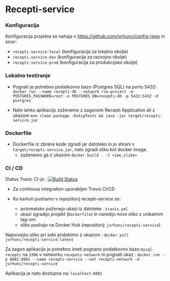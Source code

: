 ﻿# Recepti-service
 
 ### Konfiguracija
 
 Konfiguracija projekta se nahaja v https://github.com/jvrhunc/config-repo in sicer:
 - ```recepti-service-local``` (konfiguracija za lokalno okolje)
 - ```recepti-service-dev``` (konfiguracija za razvojno okolje)
 - ```recepti-service-prod``` (konfiguracija za produkcijsko okolje)
 
 ### Lokalno testiranje
 
- Pognati je potrebno podatkovno bazo (Postgres SQL) na portu 5432:
``` docker run --name recepti-db --network rso-project -e POSTGRES_PASSWORD=root -e POSTGRES_DB=recepti-db -p 5432:5432 -d postgres ```

- Nato lahko aplikacijo zaženemo z zagonom Recepti Application ali z ukazom ```mvn clean package -DskipTests && java -jar target/recepti-service.jar ```

### Dockerfile

- Dockerfile iz zbrane kode zgradi jar datoteko in jo shrani v ```target/recepti-service.jar```, nato zgradi sliko kot docker image.
    - zaženemo ga z ukazom ```docker build - -t <ime_slike>```

### CI / CD

Status Travic CI-ja : [![Build Status](https://travis-ci.com/jvrhunc/recepti-service.svg)](https://travis-ci.com/jvrhunc/recepti-service)

- Za continous integration uporabljen Travis CI/CD

- Ko karkoli pushamo v repozitorij recepti-service se:
    - avtomatsko poženejo ukazi iz datoteke ```.travis.yml```
    - ukazi zgradijo projekt (```Dockerfile```) in naredijo novo sliko z unikatnim tag-om
    - sliko pushajo na Docker Hub (repozitorij: ```jvrhunc/recepti-service```)
    
Najnovejšo sliko pri sebi pridobimo z ukazom : ```docker pull jvrhunc/recepti-service:latest```

Za zagon aplikacije je potrebno imeti pognano podatkovno bazo ```mysql-recepti``` na ```3306``` v networku ```recepeti-network``` in pognati ukaz : ```docker run -p 8081:8081 --name recepti-service --net recepti-network -d jvrhunc/recepti-service```

Aplikacija je nato dostopna na: ```localhost:8081```
